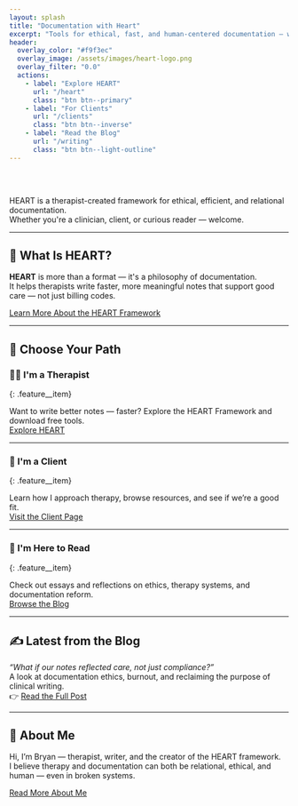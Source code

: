 ```yaml
---
layout: splash
title: "Documentation with Heart"
excerpt: "Tools for ethical, fast, and human-centered documentation — without losing the soul of the session."
header:
  overlay_color: "#f9f3ec"
  overlay_image: /assets/images/heart-logo.png
  overlay_filter: "0.0"
  actions:
    - label: "Explore HEART"
      url: "/heart"
      class: "btn btn--primary"
    - label: "For Clients"
      url: "/clients"
      class: "btn btn--inverse"
    - label: "Read the Blog"
      url: "/writing"
      class: "btn btn--light-outline"
---
```


<div class="text-center" style="padding-top: 2rem;">
  <p class="lead">
    HEART is a therapist-created framework for ethical, efficient, and relational documentation.<br>
    Whether you're a clinician, client, or curious reader — welcome.
  </p>
</div>

---

## 🧠 What Is HEART?

**HEART** is more than a format — it's a philosophy of documentation.  
It helps therapists write faster, more meaningful notes that support good care — not just billing codes.

<div class="text-center">
  <a href="/heart" class="btn btn--primary">Learn More About the HEART Framework</a>
</div>

---

## 🧭 Choose Your Path

<div class="feature__wrapper">

### 👩‍⚕️ I'm a Therapist
{: .feature__item}

Want to write better notes — faster? Explore the HEART Framework and download free tools.  
[Explore HEART](/heart)

---

### 🧍 I'm a Client
{: .feature__item}

Learn how I approach therapy, browse resources, and see if we’re a good fit.  
[Visit the Client Page](/clients)

---

### 🧾 I'm Here to Read
{: .feature__item}

Check out essays and reflections on ethics, therapy systems, and documentation reform.  
[Browse the Blog](/writing)

</div>

--- 

## ✍️ Latest from the Blog

_“What if our notes reflected care, not just compliance?”_  
A look at documentation ethics, burnout, and reclaiming the purpose of clinical writing.  
👉 [Read the Full Post](/writing/what-if-notes-reflected-care)

---

## 👋 About Me

Hi, I’m Bryan — therapist, writer, and the creator of the HEART framework.  
I believe therapy and documentation can both be relational, ethical, and human — even in broken systems.

<div class="text-center">
  <a href="/about" class="btn btn--light">Read More About Me</a>
</div>
